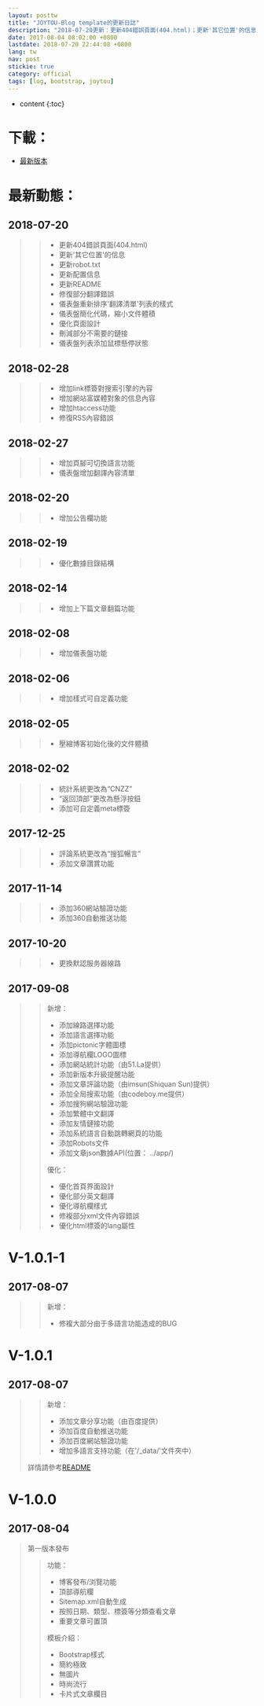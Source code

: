 ```yaml
---
layout: posttw
title: "JOYTOU-Blog template的更新日誌"
description: "2018-07-20更新：更新404錯誤頁面(404.html)；更新'其它位置'的信息；更新robot.txt；更新配置信息；更新README；修復部分翻譯錯誤；儀表盤重新排序'翻譯清單'列表的樣式；儀表盤簡化代碼，縮小文件體積；優化頁面設計；刪減部分不需要的鏈接；儀表盤列表添加鼠標懸停狀態。"
date: 2017-08-04 08:02:00 +0800
lastdate: 2018-07-20 22:44:08 +0800
lang: tw
nav: post
stickie: true
category: official
tags: [log, bootstrap, joytou]
---
```


* content
{:toc}

# 下載：
- [最新版本](https://coding.net/u/joytou/p/JOYTOU/git/archive/master.zip)

# 最新動態：
## 2018-07-20
>> -  更新404錯誤頁面(404.html)
>> -  更新'其它位置'的信息
>> -  更新robot.txt
>> -  更新配置信息
>> -  更新README
>> -  修復部分翻譯錯誤
>> -  儀表盤重新排序'翻譯清單'列表的樣式
>> -  儀表盤簡化代碼，縮小文件體積
>> -  優化頁面設計
>> -  刪減部分不需要的鏈接
>> -  儀表盤列表添加鼠標懸停狀態

## 2018-02-28
>> -  增加link標簽對搜索引擎的內容
>> -  增加網站富媒體對象的信息內容
>> -  增加htaccess功能
>> -  修復RSS內容錯誤

## 2018-02-27
>> -  增加頁腳可切換語言功能
>> -  儀表盤增加翻譯內容清單

## 2018-02-20
>> -  增加公告欄功能

## 2018-02-19
>> -  優化數據目錄結構

## 2018-02-14
>> -  增加上下篇文章翻篇功能

## 2018-02-08
>> -  增加儀表盤功能

## 2018-02-06
>> -  增加樣式可自定義功能

## 2018-02-05
>> -  壓縮博客初始化後的文件體積

## 2018-02-02
>> - 統計系統更改為“CNZZ”
>> -  “返回頂部”更改為懸浮按鈕
>> -  添加可自定義meta標簽

## 2017-12-25
>> - 評論系統更改為“搜狐暢言”
>> - 添加文章讚賞功能

## 2017-11-14
>> - 添加360網站驗證功能
>> - 添加360自動推送功能

## 2017-10-20
>> - 更換默認服务器線路

## 2017-09-08
>> 新增：
>> - 添加線路選擇功能
>> - 添加語言選擇功能
>> - 添加pictonic字體圖標
>> - 添加導航欄LOGO圖標
>> - 添加網站統計功能（由51.La提供）
>> - 添加新版本升級提醒功能
>> - 添加文章評論功能（由imsun(Shiquan Sun)提供）
>> - 添加全局搜索功能（由codeboy.me提供）
>> - 添加搜狗網站驗證功能
>> - 添加繁體中文翻譯
>> - 添加友情鏈接功能
>> - 添加系統語言自動跳轉網頁的功能
>> - 添加Robots文件
>> - 添加文章json數據API(位置： ../app/)
>> 
>> 優化：
>> - 優化首頁界面設計
>> - 優化部分英文翻譯
>> - 優化導航欄樣式
>> - 修複部分xml文件內容錯誤
>> - 優化html標簽的lang屬性

# V-1.0.1-1
## 2017-08-07
>> 新增：
>> - 修複大部分由于多語言功能造成的BUG

# V-1.0.1
## 2017-08-07
>> 新增：
>> - 添加文章分享功能（由百度提供）
>> - 添加百度自動推送功能
>> - 添加百度網站驗證功能
>> - 增加多語言支持功能（在'/_data/'文件夾中）
> 
> 詳情請參考[README](https://github.com/joytou/joytou.github.io/blob/master/README.md)

# V-1.0.0
## 2017-08-04
> 第一版本發布
>> 功能：
>> - 博客發布/浏覽功能
>> - 頂部導航欄
>> - Sitemap.xml自動生成
>> - 按照日期、類型、標簽等分類查看文章
>> - 重要文章可置頂
>>
>> 模板介紹：
>> - Bootstrap樣式
>> - 簡約極致
>> - 無圖片
>> - 時尚流行
>> - 卡片式文章欄目
